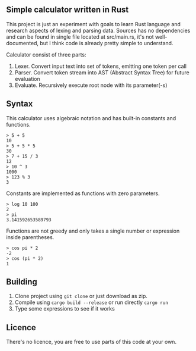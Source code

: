 ## Simple calculator written in Rust

This project is just an experiment with goals to learn Rust language and research aspects of lexing and parsing data.
Sources has no dependencies and can be found in single file located at src/main.rs, it's not well-documented, but I think code is already pretty
simple to understand.

Calculator consist of three parts:
1) Lexer. Convert input text into set of tokens, emitting one token per call
2) Parser. Convert token stream into AST (Abstract Syntax Tree) for future evaluation
3) Evaluate. Recursively execute root node with its parameter(-s)

## Syntax
This calculator uses algebraic notation and has built-in constants and functions.

```
> 5 + 5
10
> 5 + 5 * 5
30
> 7 + 15 / 3
12
> 10 ^ 3
1000
> 123 % 3
3
```

Constants are implemented as functions with zero parameters.

```
> log 10 100
2
> pi
3.141592653589793
```

Functions are not greedy and only takes a single number or expression inside parentheses.

```
> cos pi * 2
-2
> cos (pi * 2)
1
```

## Building
1) Clone project using ```git clone``` or just download as zip.
2) Compile using ```cargo build --release``` or run directly ```cargo run```
3) Type some expressions to see if it works

## Licence
There's no licence, you are free to use parts of this code at your own.